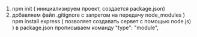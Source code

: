 1) npm init ( инициализируем проект, создается package.json)
2) добавляем файл .gitignore с запретом на передачу node_modules
) npm install express ( позволяет создавать сервет с помощью node.js)
) в package.json прописываем команду "type": "module",
